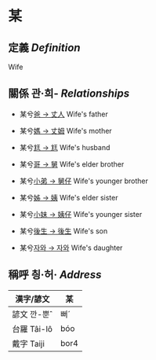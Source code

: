 # 某
## 定義 _Definition_

Wife

## 關係 관·희- _Relationships_

- 某兮[爸 → 丈人](member62.md) Wife's father

- 某兮[媽 → 丈姆](member63.md) Wife's mother

- 某兮[尪 → 尪](member17.md) Wife's husband

- 某兮[哥 → 舅](member64.md) Wife's elder brother

- 某兮[小弟 → 舅仔](member66.md) Wife's younger brother

- 某兮[姊 → 姨](member65.md) Wife's elder sister

- 某兮[小妹 → 姨仔](member67.md) Wife's younger sister

- 某兮[後生 → 後生](member19.md) Wife's son

- 某兮[자와 → 자와](member20.md) Wife's daughter



## 稱呼 칑·허· _Address_

漢字/諺文 | 某
--- | ---
諺文 깐-뿐ˆ | 뻐ˊ
台羅 Tâi-lô | bóo
戴字 Taiji | bor4


